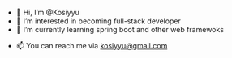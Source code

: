 - 👋 Hi, I’m @Kosiyyu
- 👀 I’m interested in becoming full-stack developer
- 🌱 I’m currently learning spring boot and other web framewoks
<!---
- 💞️ I’m looking to collaborate on ...
--->
- 📫 You can reach me via kosiyyu@gmail.com

<!---
Kosiyyu/Kosiyyu is a ✨ special ✨ repository because its `README.md` (this file) appears on your GitHub profile.
You can click the Preview link to take a look at your changes.
--->
